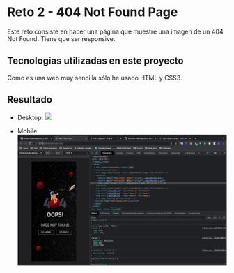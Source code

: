 # Reto 2  - 404 Not Found Page

Este reto consiste en hacer una página que muestre una imagen de un 404 Not Found.
Tiene que ser responsive. 

## Tecnologías utilizadas en este proyecto

Como es una web muy sencilla sólo he usado HTML y CSS3. 

## Resultado
 - Desktop: 
![](./imgs/Captura%20de%20Pantalla%202022-05-23%20a%20las%2019.56.03.png)

- Mobile:
![](./imgs/Captura%20de%20Pantalla%202022-05-23%20a%20las%2020.38.59.png)